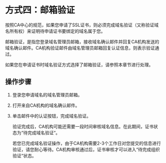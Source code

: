 # 方式四：邮箱验证<a name="ZH-CN_TOPIC_0000001170426452"></a>

按照CA中心的规范，如果您申请了SSL证书，则必须完成域名验证（又称验证域名所有权）来证明待申请证书要绑定的域名属于您。

邮箱验证，是指您登录域名管理员邮箱，接收域名确认邮件并回复CA机构发送的域名确认邮件。CA机构验证邮件由域名管理员邮箱回复认证信息，则表示验证通过。

如果您在申请证书时域名验证方式选择了邮箱验证，请参照本章节进行处理。

## 操作步骤<a name="zh-cn_topic_0000001215698657_zh-cn_topic_0000001215180695_section525515618369"></a>

1.  登录您申请域名的域名管理员邮箱。
2.  打开来自CA机构的域名确认邮件。
3.  单击邮件中的认证按钮，完成域名验证。

    验证完成后，CA机构可能还需要一段时间审核域名信息。在此期间，证书状态为“待完成域名验证“。

    若您已完成域名验证操作，由于CA机构需要2-3个工作日对您提交的信息进行验证，请您耐心等待。CA机构审核通过后，证书审核才可以进入“待完成组织验证“状态。


